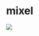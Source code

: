 # mixel
<img src="https://user-images.githubusercontent.com/75582579/102899264-ff687980-44ad-11eb-8efd-d5b9bd3a38d3.png">
